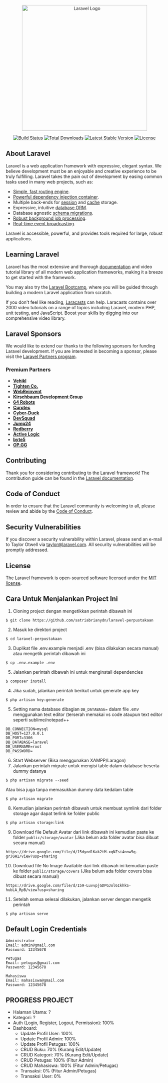 <p align="center"><a href="https://laravel.com" target="_blank"><img src="https://raw.githubusercontent.com/laravel/art/master/logo-lockup/5%20SVG/2%20CMYK/1%20Full%20Color/laravel-logolockup-cmyk-red.svg" width="400" alt="Laravel Logo"></a></p>

<p align="center">
<a href="https://github.com/laravel/framework/actions"><img src="https://github.com/laravel/framework/workflows/tests/badge.svg" alt="Build Status"></a>
<a href="https://packagist.org/packages/laravel/framework"><img src="https://img.shields.io/packagist/dt/laravel/framework" alt="Total Downloads"></a>
<a href="https://packagist.org/packages/laravel/framework"><img src="https://img.shields.io/packagist/v/laravel/framework" alt="Latest Stable Version"></a>
<a href="https://packagist.org/packages/laravel/framework"><img src="https://img.shields.io/packagist/l/laravel/framework" alt="License"></a>
</p>

## About Laravel

Laravel is a web application framework with expressive, elegant syntax. We believe development must be an enjoyable and creative experience to be truly fulfilling. Laravel takes the pain out of development by easing common tasks used in many web projects, such as:

- [Simple, fast routing engine](https://laravel.com/docs/routing).
- [Powerful dependency injection container](https://laravel.com/docs/container).
- Multiple back-ends for [session](https://laravel.com/docs/session) and [cache](https://laravel.com/docs/cache) storage.
- Expressive, intuitive [database ORM](https://laravel.com/docs/eloquent).
- Database agnostic [schema migrations](https://laravel.com/docs/migrations).
- [Robust background job processing](https://laravel.com/docs/queues).
- [Real-time event broadcasting](https://laravel.com/docs/broadcasting).

Laravel is accessible, powerful, and provides tools required for large, robust applications.

## Learning Laravel

Laravel has the most extensive and thorough [documentation](https://laravel.com/docs) and video tutorial library of all modern web application frameworks, making it a breeze to get started with the framework.

You may also try the [Laravel Bootcamp](https://bootcamp.laravel.com), where you will be guided through building a modern Laravel application from scratch.

If you don't feel like reading, [Laracasts](https://laracasts.com) can help. Laracasts contains over 2000 video tutorials on a range of topics including Laravel, modern PHP, unit testing, and JavaScript. Boost your skills by digging into our comprehensive video library.

## Laravel Sponsors

We would like to extend our thanks to the following sponsors for funding Laravel development. If you are interested in becoming a sponsor, please visit the [Laravel Partners program](https://partners.laravel.com).

### Premium Partners

- **[Vehikl](https://vehikl.com/)**
- **[Tighten Co.](https://tighten.co)**
- **[WebReinvent](https://webreinvent.com/)**
- **[Kirschbaum Development Group](https://kirschbaumdevelopment.com)**
- **[64 Robots](https://64robots.com)**
- **[Curotec](https://www.curotec.com/services/technologies/laravel/)**
- **[Cyber-Duck](https://cyber-duck.co.uk)**
- **[DevSquad](https://devsquad.com/hire-laravel-developers)**
- **[Jump24](https://jump24.co.uk)**
- **[Redberry](https://redberry.international/laravel/)**
- **[Active Logic](https://activelogic.com)**
- **[byte5](https://byte5.de)**
- **[OP.GG](https://op.gg)**

## Contributing

Thank you for considering contributing to the Laravel framework! The contribution guide can be found in the [Laravel documentation](https://laravel.com/docs/contributions).

## Code of Conduct

In order to ensure that the Laravel community is welcoming to all, please review and abide by the [Code of Conduct](https://laravel.com/docs/contributions#code-of-conduct).

## Security Vulnerabilities

If you discover a security vulnerability within Laravel, please send an e-mail to Taylor Otwell via [taylor@laravel.com](mailto:taylor@laravel.com). All security vulnerabilities will be promptly addressed.

## License

The Laravel framework is open-sourced software licensed under the [MIT license](https://opensource.org/licenses/MIT).

## Cara Untuk Menjalankan Project Ini
1. Cloning project dengan mengetikkan perintah dibawah ini
```
$ git clone https://github.com/satriabrianydn/laravel-perpustakaan
```
2. Masuk ke direktori project
```
$ cd laravel-perpustakaan
```
3. Duplikat file .env.example menjadi .env (bisa dilakukan secara manual) atau mengetik perintah dibawah ini
```
$ cp .env.example .env
```
5. Jalankan perintah dibawah ini untuk menginstall dependencies
```
$ composer install
```
4. Jika sudah, jalankan perintah berikut untuk generate app key
```
$ php artisan key:generate
```
5. Setting nama database dibagian ```DB_DATABASE=``` dalam file .env menggunakan text editor (terserah memakai vs code ataupun text editor seperti sublime/notepad++
```
DB_CONNECTION=mysql
DB_HOST=127.0.0.1
DB_PORT=3306
DB_DATABASE=laravel
DB_USERNAME=root
DB_PASSWORD=
```
6. Start Webserver (Bisa menggunakan XAMPP/Laragon)
7. Jalankan perintah migrate untuk mengisi table dalam database beserta dummy datanya
```
$ php artisan migrate --seed
```
Atau bisa juga tanpa memasukkan dummy data kedalam table
```
$ php artisan migrate
```
8. Kemudian jalankan perintah dibawah untuk membuat symlink dari folder storage agar dapat terlink ke folder public
```
$ php artisan storage:link
```
9. Download file Default Avatar dari link dibawah ini kemudian paste ke folder ```public/storage/avatar``` (Jika belum ada folder avatar bisa dibuat secara manual)
```
https://drive.google.com/file/d/15dyodlKak2tM-xqNZsi4nnw5q-grJGW1/view?usp=sharing
```
10. Download file No Image Available dari link dibawah ini kemudian paste ke folder ```public/storage/covers``` (Jika belum ada folder covers bisa dibuat secara manual)
```
https://drive.google.com/file/d/159-LuvvpjGDPGJol6IkhkS-hubLA_RpB/view?usp=sharing
```
11. Setelah semua selesai dilakukan, jalankan server dengan mengetik perintah
```
$ php artisan serve
```

## Default Login Credentials

```
Administrator
Email: admin@gmail.com
Password: 12345678

Petugas
Email: petugas@gmail.com
Password: 12345678

Mahasiswa
Email: mahasiswa@gmail.com
Password: 12345678
```

## PROGRESS PROJECT
- Halaman Utama: ?
- Kategori: ?
- Auth (Login, Register, Logout, Permission): 100%
- Dashboard:
	- Update Profil User: 100%
	- Update Profil Admin: 100%
	- Update Profil Petugas: 100%
	- CRUD Buku: 70% (Kurang Edit/Update)
	- CRUD Kategori: 70% (Kurang Edit/Update)
	- CRUD Petugas: 100% (Fitur Admin)
	- CRUD Mahasiswa: 100% (Fitur Admin/Petugas)
	- Transaksi: 0% (Fitur Admin/Petugas)
	- Transaksi User: 0%
